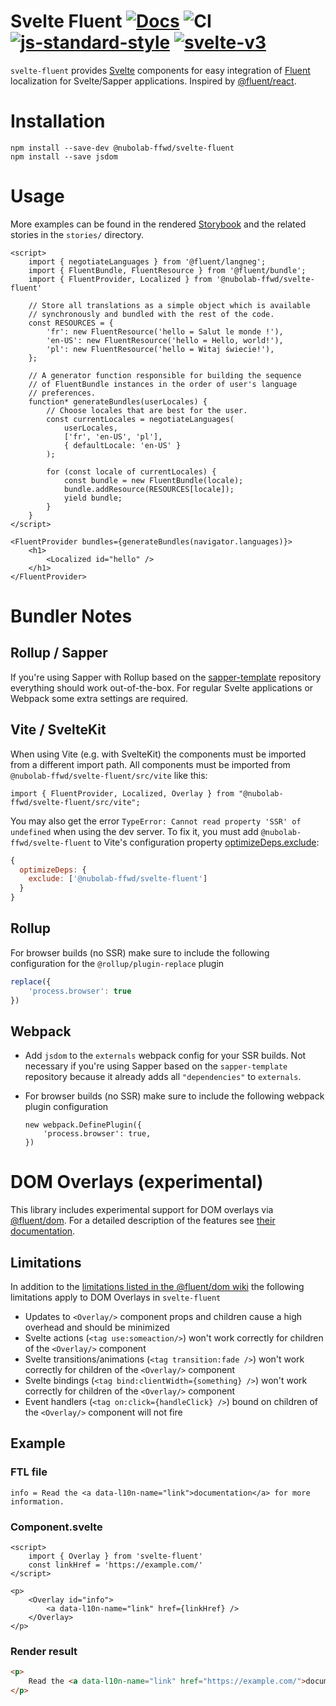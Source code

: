 # Svelte Fluent [![Docs](https://img.shields.io/badge/docs-Storybook-blue)](https://nubolab-ffwd.github.io/svelte-fluent/) ![CI](https://github.com/nubolab-ffwd/svelte-fluent/workflows/CI/badge.svg) [![js-standard-style](https://img.shields.io/badge/code%20style-standard-brightgreen.svg)](http://standardjs.com) [![svelte-v3](https://img.shields.io/badge/svelte-v3-blueviolet.svg)](https://svelte.dev)

`svelte-fluent` provides [Svelte](https://svelte.dev/) components for easy
integration of [Fluent](https://projectfluent.org/) localization for Svelte/Sapper
applications. Inspired by [@fluent/react](https://www.npmjs.com/package/@fluent/react).

# Installation

```
npm install --save-dev @nubolab-ffwd/svelte-fluent
npm install --save jsdom
```

# Usage

More examples can be found in the rendered [Storybook](https://nubolab-ffwd.github.io/svelte-fluent/) and the related stories in the `stories/` directory.

```svelte
<script>
    import { negotiateLanguages } from '@fluent/langneg';
    import { FluentBundle, FluentResource } from '@fluent/bundle';
    import { FluentProvider, Localized } from '@nubolab-ffwd/svelte-fluent'

    // Store all translations as a simple object which is available
    // synchronously and bundled with the rest of the code.
    const RESOURCES = {
        'fr': new FluentResource('hello = Salut le monde !'),
        'en-US': new FluentResource('hello = Hello, world!'),
        'pl': new FluentResource('hello = Witaj świecie!'),
    };

    // A generator function responsible for building the sequence
    // of FluentBundle instances in the order of user's language
    // preferences.
    function* generateBundles(userLocales) {
        // Choose locales that are best for the user.
        const currentLocales = negotiateLanguages(
            userLocales,
            ['fr', 'en-US', 'pl'],
            { defaultLocale: 'en-US' }
        );

        for (const locale of currentLocales) {
            const bundle = new FluentBundle(locale);
            bundle.addResource(RESOURCES[locale]);
            yield bundle;
        }
    }
</script>

<FluentProvider bundles={generateBundles(navigator.languages)}>
    <h1>
        <Localized id="hello" />
    </h1>
</FluentProvider>
```

# Bundler Notes

## Rollup / Sapper

If you're using Sapper with Rollup based on the [sapper-template](https://github.com/sveltejs/sapper-template) repository everything should work out-of-the-box.
For regular Svelte applications or Webpack some extra settings are required.

## Vite / SvelteKit

When using Vite (e.g. with SvelteKit) the components must be imported from a different import path.
All components must be imported from `@nubolab-ffwd/svelte-fluent/src/vite` like this:

```
import { FluentProvider, Localized, Overlay } from "@nubolab-ffwd/svelte-fluent/src/vite";
```

You may also get the error `TypeError: Cannot read property 'SSR' of undefined` when using the dev server.
To fix it, you must add `@nubolab-ffwd/svelte-fluent` to Vite's configuration property [optimizeDeps.exclude](https://vitejs.dev/config/#dep-optimization-options):

```js
{
  optimizeDeps: {
    exclude: ['@nubolab-ffwd/svelte-fluent']
  }
}
```

## Rollup


For browser builds (no SSR) make sure to include the following configuration for the `@rollup/plugin-replace` plugin

```js
replace({
    'process.browser': true
})
```

## Webpack

- Add `jsdom` to the `externals` webpack config for your SSR builds. Not necessary if you're using Sapper based on the
    `sapper-template` repository because it already adds all `"dependencies"` to `externals`.
- For browser builds (no SSR) make sure to include the following webpack plugin configuration

    ```
    new webpack.DefinePlugin({
        'process.browser': true,
    })
    ```

# DOM Overlays (experimental)

This library includes experimental support for DOM overlays via
[@fluent/dom](https://www.npmjs.com/package/@fluent/dom). For a detailed
description of the features see
[their documentation](https://github.com/projectfluent/fluent.js/wiki/DOM-Overlays).

## Limitations

In addition to the [limitations listed in the @fluent/dom wiki](https://github.com/projectfluent/fluent.js/wiki/DOM-Overlays#limitations)
the following limitations apply to DOM Overlays in `svelte-fluent`

- Updates to `<Overlay/>` component props and children cause a high overhead and should be minimized
- Svelte actions (`<tag use:someaction/>`) won't work correctly for children of the `<Overlay/>` component
- Svelte transitions/animations (`<tag transition:fade />`) won't work correctly for children of the `<Overlay/>` component
- Svelte bindings (`<tag bind:clientWidth={something} />`) won't work correctly for children of the `<Overlay/>` component
- Event handlers (`<tag on:click={handleClick} />`) bound on children of the `<Overlay/>` component will not fire

## Example

### FTL file

```
info = Read the <a data-l10n-name="link">documentation</a> for more information.
```

### Component.svelte

```svelte
<script>
    import { Overlay } from 'svelte-fluent'
    const linkHref = 'https://example.com/'
</script>

<p>
    <Overlay id="info">
        <a data-l10n-name="link" href={linkHref} />
    </Overlay>
</p>
```

### Render result

```html
<p>
    Read the <a data-l10n-name="link" href="https://example.com/">documentation</a> for more information.
</p>
```
